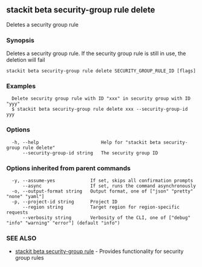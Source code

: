 ## stackit beta security-group rule delete

Deletes a security group rule

### Synopsis

Deletes a security group rule.
If the security group rule is still in use, the deletion will fail


```
stackit beta security-group rule delete SECURITY_GROUP_RULE_ID [flags]
```

### Examples

```
  Delete security group rule with ID "xxx" in security group with ID "yyy"
  $ stackit beta security-group rule delete xxx --security-group-id yyy
```

### Options

```
  -h, --help                       Help for "stackit beta security-group rule delete"
      --security-group-id string   The security group ID
```

### Options inherited from parent commands

```
  -y, --assume-yes             If set, skips all confirmation prompts
      --async                  If set, runs the command asynchronously
  -o, --output-format string   Output format, one of ["json" "pretty" "none" "yaml"]
  -p, --project-id string      Project ID
      --region string          Target region for region-specific requests
      --verbosity string       Verbosity of the CLI, one of ["debug" "info" "warning" "error"] (default "info")
```

### SEE ALSO

* [stackit beta security-group rule](./stackit_beta_security-group_rule.md)	 - Provides functionality for security group rules

